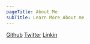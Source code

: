 ```yaml
---
pageTitle: About Me
subTitle: Learn More About me
---
```

[Github](//github.com/shortnd)
[Twitter](//twitter.com/shortnd)
[Linkin](#)